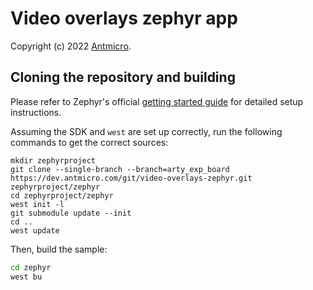 # Video overlays zephyr app
Copyright (c) 2022 [Antmicro](https://antmicro.com).
## Cloning the repository and building

Please refer to Zephyr's official [getting started guide](https://docs.zephyrproject.org/latest/getting_started/index.html) for detailed setup instructions.

Assuming the SDK and ``west`` are set up correctly, run the following commands to get the correct sources:
```
mkdir zephyrproject
git clone --single-branch --branch=arty_exp_board https://dev.antmicro.com/git/video-overlays-zephyr.git zephyrproject/zephyr
cd zephyrproject/zephyr
west init -l
git submodule update --init
cd ..
west update
```

Then, build the sample:

```bash
cd zephyr
west bu
